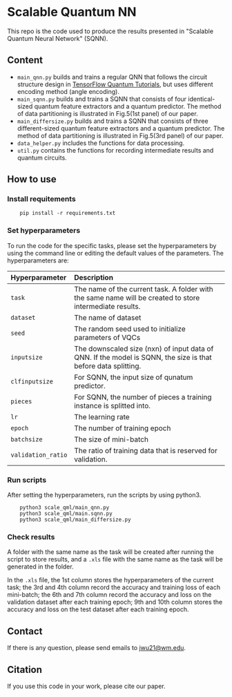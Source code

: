 # Scalable Quantum NN
This repo is the code used to produce the results presented in "Scalable Quantum Neural Network" (SQNN). 

## Content
- `main_qnn.py` builds and trains a regular QNN that follows the circuit structure design in [TensorFlow Quantum Tutorials](https://www.tensorflow.org/quantum/tutorials/mnist#14_encode_the_data_as_quantum_circuits), but uses different encoding method (angle encoding).
- `main_sqnn.py` builds and trains a SQNN that consists of four identical-sized quantum feature extractors and a quantum predictor. The method of data partitioning is illustrated in Fig.5(1st panel) of our paper.
- `main_differsize.py` builds and trains a SQNN that consists of three different-sized quantum feature extractors and a quantum predictor. The method of data partitioning is illustrated in Fig.5(3rd panel) of our paper.
- `data_helper.py` includes the functions for data processing.
- `util.py` contains the functions for recording intermediate results and quantum circuits.

## How to use
### Install requitements
```
    pip install -r requirements.txt
```
### Set hyperparameters
To run the code for the specific tasks, please set the hyperparameters by using the command line or editing the default values of the parameters. The hyperparameters are:

|Hyperparameter|Description|
| :----- | :---- |
|`task`|The name of the current task. A folder with the same name will be created to store intermediate results.|
|`dataset`|The name of dataset|
|`seed`|The random seed used to initialize parameters of VQCs |
|`inputsize`|The downscaled size (nxn) of input data of QNN. If the model is SQNN, the size is that before data splitting. |
|`clfinputsize`|For SQNN, the input size of qunatum predictor.|
|`pieces`|For SQNN, the number of pieces a training instance is splitted into.|
|`lr`|The learning rate|
|`epoch`|The number of training epoch|
|`batchsize`|The size of mini-batch|
|`validation_ratio`|The ratio of training data that is reserved for validation. |

### Run scripts
After setting the hyperparameters, run the scripts by using python3. 
```
    python3 scale_qml/main_qnn.py 
    python3 scale_qml/main.sqnn.py
    python3 scale_qml/main_differsize.py
```

### Check results
A folder with the same name as the task will be created after running the script to store results, and a `.xls` file with the same name as the task will be generated in the folder.

In the `.xls` file, the 1st column stores the hyperparameters of the current task; the 3rd and 4th column record the accuracy and training loss of each mini-batch; the 6th and 7th column record the accuracy and loss on the validation dataset after each training epoch; 9th and 10th column stores the accuracy and loss on the test dataset after each training epoch.

## Contact
If there is any question, please send emails to [jwu21@wm.edu](jwu21@wm.edu).

## Citation
If you use this code in your work, please cite our paper.
